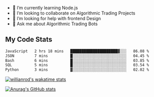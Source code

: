 
- 🌱 I’m currently learning Node.js
- 👯 I’m looking to collaborate on Algorithmic Trading Projects
- 🤔 I’m looking for help with frontend Design
- 💬 Ask me about Algorithmic Trading Bots 

## My Code Stats

<!--START_SECTION:waka-->

```txt
JavaScript   2 hrs 18 mins   █████████████████████▓░░░   86.08 %
JSON         7 mins          █░░░░░░░░░░░░░░░░░░░░░░░░   04.45 %
Bash         6 mins          █░░░░░░░░░░░░░░░░░░░░░░░░   03.85 %
SQL          5 mins          █░░░░░░░░░░░░░░░░░░░░░░░░   03.54 %
Python       3 mins          ▓░░░░░░░░░░░░░░░░░░░░░░░░   02.02 %
```

<!--END_SECTION:waka-->

[![willianrod's wakatime stats](https://github-readme-stats.vercel.app/api/wakatime?username=holdandup&layout=compact&theme=react&custom_title=Wakatime%20All%20Time%20Stats&langs_count=8)](https://github.com/anuraghazra/github-readme-stats)

[![Anurag's GitHub stats](https://github-readme-stats.vercel.app/api?username=Kevinbarrero)](https://github.com/anuraghazra/github-readme-stats)




